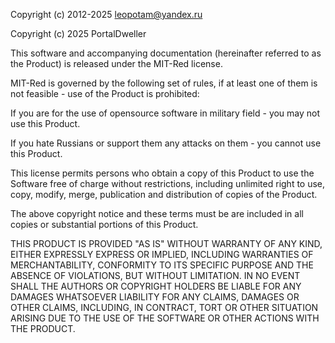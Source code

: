 Copyright (c) 2012-2025 leopotam@yandex.ru

Copyright (c) 2025 PortalDweller

This software and accompanying documentation (hereinafter referred to as the Product)
is released under the MIT-Red license.

MIT-Red is governed by the following set of rules, if at least
one of them is not feasible - use of the Product is prohibited:

If you are for the use of opensource software in
military field - you may not use this Product.

If you hate Russians or support them
any attacks on them - you cannot use this Product.

This license permits persons who obtain a copy of this Product to
use the Software free of charge without restrictions, including
unlimited right to use, copy, modify, merge,
publication and distribution of copies of the Product.

The above copyright notice and these terms must be
are included in all copies or substantial portions of this Product.

THIS PRODUCT IS PROVIDED "AS IS" WITHOUT WARRANTY OF ANY KIND, EITHER EXPRESSLY
EXPRESS OR IMPLIED, INCLUDING WARRANTIES OF MERCHANTABILITY,
CONFORMITY TO ITS SPECIFIC PURPOSE AND THE ABSENCE OF VIOLATIONS, BUT
WITHOUT LIMITATION. IN NO EVENT SHALL THE AUTHORS OR COPYRIGHT HOLDERS BE LIABLE FOR ANY DAMAGES WHATSOEVER
LIABILITY FOR ANY CLAIMS, DAMAGES OR OTHER CLAIMS,
INCLUDING, IN CONTRACT, TORT OR OTHER SITUATION ARISING
DUE TO THE USE OF THE SOFTWARE OR OTHER ACTIONS WITH THE PRODUCT.